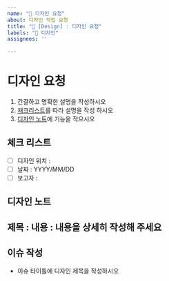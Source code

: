```yaml
---
name: "🎨 디자인 요청"
about: 디자인 작업 요청
title: "🎨 [Design] : 디자인 요청"
labels: "🎨 디자인"
assignees: ''

---
```


#  디자인 요청
1. 간결하고 명확한 설명을 작성하시오
2. [채크리스트](#체크-리스트)를 따라 설명을 작성 하시오
3. [디자인 노트](#디자인-노트)에 기능을 적으시오

## 체크 리스트
- [ ] 디자인 위치 : 
- [ ] 날짜 :  YYYY/MM/DD
- [ ] 보고자 : 

## 디자인 노트
제목 : 
내용 :
  내용을 상세히 작성해 주세요
---

## 이슈 작성
- 이슈 타이틀에 디자인 제목을 작성하시오
